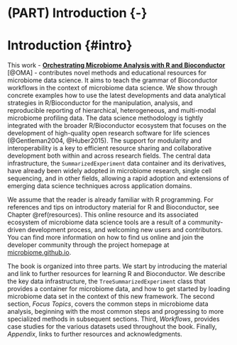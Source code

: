 # (PART) Introduction {-}

# Introduction {#intro}

<script>
document.addEventListener("click", function (event) {
    if (event.target.classList.contains("rebook-collapse")) {
        event.target.classList.toggle("active");
        var content = event.target.nextElementSibling;
        if (content.style.display === "block") {
            content.style.display = "none";
        } else {
            content.style.display = "block";
        }
    }
})
</script>

<style>
.rebook-collapse {
  background-color: #eee;
  color: #444;
  cursor: pointer;
  padding: 18px;
  width: 100%;
  border: none;
  text-align: left;
  outline: none;
  font-size: 15px;
}

.rebook-content {
  padding: 0 18px;
  display: none;
  overflow: hidden;
  background-color: #f1f1f1;
}
</style>

This work - [**Orchestrating Microbiome Analysis with R and
Bioconductor**](https://microbiome.github.io/OMA/) [@OMA] - contributes novel
methods and educational resources for microbiome data science.  It
aims to teach the grammar of Bioconductor workflows in the context of
microbiome data science. We show through concrete examples how to use
the latest developments and data analytical strategies in
R/Bioconductor for the manipulation, analysis, and reproducible
reporting of hierarchical, heterogeneous, and multi-modal microbiome
profiling data. The data science methodology is tightly integrated
with the broader R/Bioconductor ecosystem that focuses on the
development of high-quality open research software for life
sciences (@Gentleman2004, @Huber2015). The support for modularity and
interoperability is a key to efficient resource sharing and
collaborative development both within and across research fields. The
central data infrastructure, the `SummarizedExperiment` data container
and its derivatives, have already been widely adopted in microbiome
research, single cell sequencing, and in other fields, allowing a
rapid adoption and extensions of emerging data science techniques
across application domains.

We assume that the reader is already familiar with R programming. For
references and tips on introductory material for R and Bioconductor,
see Chapter \@ref(resources). This online resource and its associated
ecosystem of microbiome data science tools are a result of a
community-driven development process, and welcoming new users and
contributors. You can find more information on how to find us online
and join the developer community through the project homepage at
[microbiome.github.io](https://microbiome.github.io).

The book is organized into three parts. We start by introducing the
material and link to further resources for learning R and
Bioconductor. We describe the key data infrastructure, the
`TreeSummarizedExperiment` class that provides a container for
microbiome data, and how to get started by loading microbiome data set
in the context of this new framework. The second section, *Focus
Topics*, covers the common steps in microbiome data analysis,
beginning with the most common steps and progressing to more
specialized methods in subsequent sections. Third, *Workflows*,
provides case studies for the various datasets used throughout the
book. Finally, *Appendix*, links to further resources and
acknowledgments.







